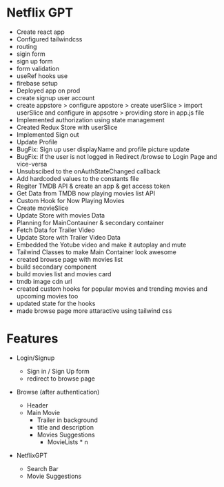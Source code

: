# Netflix GPT

- Create react app
- Configured tailwindcss
- routing
- sigin form
- sign up form
- form validation
- useRef hooks use
- firebase setup
- Deployed app on prod
- create signup user account
- create appstore > configure appstore > create userSlice > import userSlice and configure in appsotre > providing store in app.js file
- Implemented authorization using state management
- Created Redux Store with userSlice
- Implemented Sign out
- Update Profile
- BugFix: Sign up user displayName and profile picture update
- BugFix: if the user is not logged in Redirect /browse to Login Page and vice-versa
- Unsubscibed to the onAuthStateChanged callback
- Add hardcoded values to the constants file
- Regiter TMDB API & create an app & get access token
- Get Data from TMDB now playing movies list API
- Custom Hook for Now Playing Movies
- Create movieSlice
- Update Store with movies Data
- Planning for MainContauiner & secondary container
- Fetch Data for Trailer Video
- Update Store with Trailer Video Data
- Embedded the Yotube video and make it autoplay and mute
- Tailwind Classes to make Main Container look awesome
- created browse page with movies list
- build secondary component
- build movies list and movies card
- tmdb image cdn url
- created custom hooks for popular movies and trending movies and upcoming movies too
- updated state for the hooks
- made browse page more attaractive using tailwind css

# Features

- Login/Signup
  - Sign in / Sign Up form
  - redirect to browse page
- Browse (after authentication)

  - Header
  - Main Movie
    - Trailer in background
    - title and description
    - Movies Suggestions
      - MovieLists \* n

- NetflixGPT
  - Search Bar
  - Movie Suggestions
